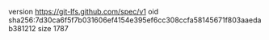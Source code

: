 version https://git-lfs.github.com/spec/v1
oid sha256:7d30ca6f5f7b031606ef4154e395ef6cc308ccfa58145671f803aaedab381212
size 1787
